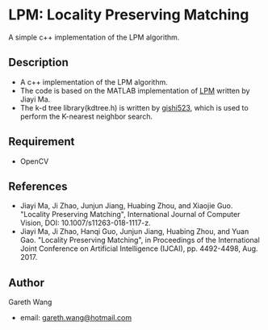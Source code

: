 # LPM: Locality Preserving Matching

A simple c++ implementation of the LPM algorithm. 

## Description

- A c++ implementation of the LPM algorithm.
- The code is based on the MATLAB implementation of [LPM](https://github.com/jiayi-ma/LPM) written by Jiayi Ma. 
- The k-d tree library(kdtree.h) is written by  [gishi523](https://github.com/gishi523/kd-tree), which is used to perform the K-nearest neighbor search.

## Requirement

- OpenCV

## References

- Jiayi Ma, Ji Zhao, Junjun Jiang, Huabing Zhou, and Xiaojie Guo. "Locality Preserving Matching", International Journal of Computer Vision, DOI: 10.1007/s11263-018-1117-z.
- Jiayi Ma, Ji Zhao, Hanqi Guo, Junjun Jiang, Huabing Zhou, and Yuan Gao. "Locality Preserving Matching", in Proceedings of the International Joint Conference on Artificial Intelligence (IJCAI), pp. 4492-4498, Aug. 2017.

## Author

Gareth Wang  

- email: gareth.wang@hotmail.com